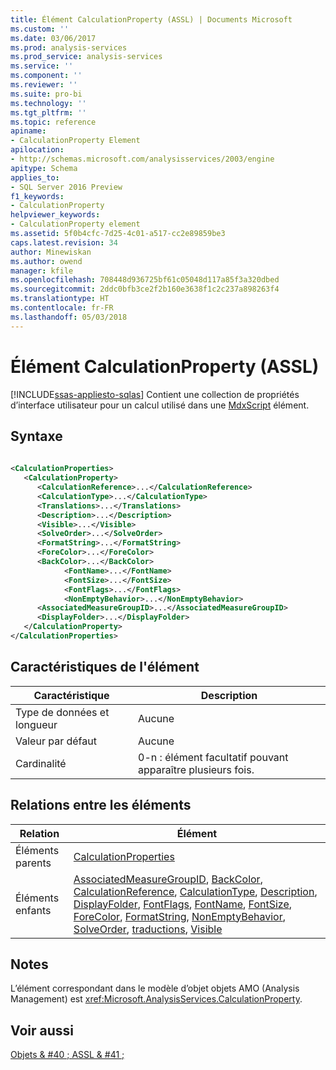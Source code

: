 ```yaml
---
title: Élément CalculationProperty (ASSL) | Documents Microsoft
ms.custom: ''
ms.date: 03/06/2017
ms.prod: analysis-services
ms.prod_service: analysis-services
ms.service: ''
ms.component: ''
ms.reviewer: ''
ms.suite: pro-bi
ms.technology: ''
ms.tgt_pltfrm: ''
ms.topic: reference
apiname:
- CalculationProperty Element
apilocation:
- http://schemas.microsoft.com/analysisservices/2003/engine
apitype: Schema
applies_to:
- SQL Server 2016 Preview
f1_keywords:
- CalculationProperty
helpviewer_keywords:
- CalculationProperty element
ms.assetid: 5f0b4cfc-7d25-4c01-a517-cc2e89859be3
caps.latest.revision: 34
author: Minewiskan
ms.author: owend
manager: kfile
ms.openlocfilehash: 708448d936725bf61c05048d117a85f3a320dbed
ms.sourcegitcommit: 2ddc0bfb3ce2f2b160e3638f1c2c237a898263f4
ms.translationtype: HT
ms.contentlocale: fr-FR
ms.lasthandoff: 05/03/2018
---
```

# <a name="calculationproperty-element-assl"></a>Élément CalculationProperty (ASSL)
[!INCLUDE[ssas-appliesto-sqlas](../../../includes/ssas-appliesto-sqlas.md)]
  Contient une collection de propriétés d’interface utilisateur pour un calcul utilisé dans une [MdxScript](../../../analysis-services/scripting/objects/mdxscript-element-assl.md) élément.  
  
## <a name="syntax"></a>Syntaxe  
  
```xml  
  
<CalculationProperties>  
   <CalculationProperty>  
      <CalculationReference>...</CalculationReference>  
      <CalculationType>...</CalculationType>  
      <Translations>...</Translations>  
      <Description>...</Description>  
      <Visible>...</Visible>  
      <SolveOrder>...</SolveOrder>  
      <FormatString>...</FormatString>  
      <ForeColor>...</ForeColor>  
      <BackColor>...</BackColor>  
            <FontName>...</FontName>  
            <FontSize>...</FontSize>  
            <FontFlags>...</FontFlags>  
            <NonEmptyBehavior>...</NonEmptyBehavior>  
      <AssociatedMeasureGroupID>...</AssociatedMeasureGroupID>  
      <DisplayFolder>...</DisplayFolder>  
   </CalculationProperty>  
</CalculationProperties>  
```  
  
## <a name="element-characteristics"></a>Caractéristiques de l'élément  
  
|Caractéristique|Description|  
|--------------------|-----------------|  
|Type de données et longueur|Aucune|  
|Valeur par défaut|Aucune|  
|Cardinalité|0-n : élément facultatif pouvant apparaître plusieurs fois.|  
  
## <a name="element-relationships"></a>Relations entre les éléments  
  
|Relation|Élément|  
|------------------|-------------|  
|Éléments parents|[CalculationProperties](../../../analysis-services/scripting/collections/calculationproperties-element-assl.md)|  
|Éléments enfants|[AssociatedMeasureGroupID](../../../analysis-services/scripting/properties/associatedmeasuregroupid-element-assl.md), [BackColor](../../../analysis-services/scripting/properties/backcolor-element-assl.md), [CalculationReference](../../../analysis-services/scripting/properties/calculationreference-element-assl.md), [CalculationType](../../../analysis-services/scripting/properties/calculationtype-element-assl.md), [Description](../../../analysis-services/scripting/properties/description-element-assl.md), [DisplayFolder](../../../analysis-services/scripting/properties/displayfolder-element-assl.md), [FontFlags](../../../analysis-services/scripting/properties/fontflags-element-assl.md), [FontName](../../../analysis-services/scripting/properties/fontname-element-assl.md), [FontSize](../../../analysis-services/scripting/properties/fontsize-element-assl.md), [ForeColor](../../../analysis-services/scripting/properties/forecolor-element-assl.md), [FormatString](../../../analysis-services/scripting/properties/formatstring-element-assl.md), [NonEmptyBehavior](../../../analysis-services/scripting/properties/nonemptybehavior-element-assl.md), [SolveOrder](../../../analysis-services/scripting/properties/solveorder-element-assl.md), [traductions](../../../analysis-services/scripting/collections/translations-element-assl.md), [Visible](../../../analysis-services/scripting/properties/visible-element-assl.md)|  
  
## <a name="remarks"></a>Notes  
 L’élément correspondant dans le modèle d’objet objets AMO (Analysis Management) est <xref:Microsoft.AnalysisServices.CalculationProperty>.  
  
## <a name="see-also"></a>Voir aussi  
 [Objets & #40 ; ASSL & #41 ;](../../../analysis-services/scripting/objects/objects-assl.md)  
  
  

